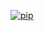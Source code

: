 [//]: # (VERSION:1.31.1)
[![pip](https://img.shields.io/badge/compatible%20pip%20version-0.11.0-00bbe2?&logo=pypi&logoColor=f5c39e)](https://pypi.org/project/deephys/0.11.0)



















